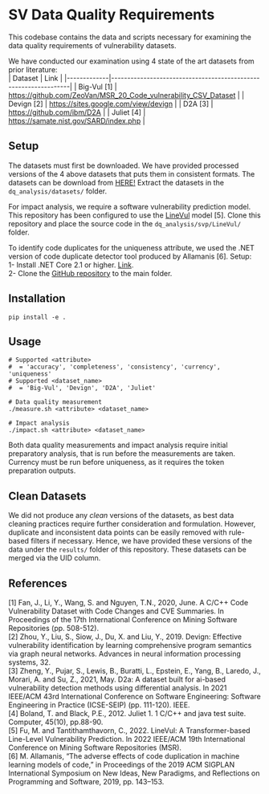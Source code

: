 # SV Data Quality Requirements

This codebase contains the data and scripts necessary for examining the data quality requirements of vulnerability datasets.

We have conducted our examination using 4 state of the art datasets from prior literature:  
| Dataset     | Link                                                            |
|-------------|-----------------------------------------------------------------|
| Big-Vul [1] | https://github.com/ZeoVan/MSR_20_Code_vulnerability_CSV_Dataset |
| Devign [2]  | https://sites.google.com/view/devign                            |
| D2A [3]     | https://github.com/ibm/D2A                                      |
| Juliet [4]  | https://samate.nist.gov/SARD/index.php                          |

## Setup

The datasets must first be downloaded. We have provided processed versions of the 4 above datasets that puts them in consistent formats. The datasets can be download from [HERE!](https://drive.google.com/file/d/1mVAPLd7VFasNpB-Dfhb8JbjIiwQAioqA/view?usp=sharing) Extract the datasets in the `dq_analysis/datasets/` folder.  

For impact analysis, we require a software vulnerability prediction model. This repository has been configured to use the [LineVul](https://github.com/awsm-research/LineVul) model [5]. Clone this repository and place the source code in the `dq_analysis/svp/LineVul/` folder.  

To identify code duplicates for the uniqueness attribute, we used the .NET version of code duplicate detector tool produced by Allamanis [6]. Setup:  
1-	Install .NET Core 2.1 or higher. [Link](https://dotnet.microsoft.com/en-us/download/dotnet/6.0).  
2-	Clone the [GitHub repository](https://github.com/Microsoft/near-duplicate-code-detector) to the main folder.  

## Installation
```
pip install -e .
```

## Usage
```
# Supported <attribute>
#  = 'accuracy', 'completeness', 'consistency', 'currency', 'uniqueness'
# Supported <dataset_name>
#  = 'Big-Vul', 'Devign', 'D2A', 'Juliet'

# Data quality measurement
./measure.sh <attribute> <dataset_name>

# Impact analysis
./impact.sh <attribute> <dataset_name>
```

Both data quality measurements and impact analysis require initial preparatory analysis, that is run before the measurements are taken. Currency must be run before uniqueness, as it requires the token preparation outputs.  

## Clean Datasets
We did not produce any _clean_ versions of the datasets, as best data cleaning practices require further consideration and formulation. However, duplicate and inconsistent data points can be easily removed with rule-based filters if necessary. Hence, we have provided these versions of the data under the `results/` folder of this repository. These datasets can be merged via the UID column.  


## References
[1] Fan, J., Li, Y., Wang, S. and Nguyen, T.N., 2020, June. A C/C++ Code Vulnerability Dataset with Code Changes and CVE Summaries. In Proceedings of the 17th International Conference on Mining Software Repositories (pp. 508-512).  
[2] Zhou, Y., Liu, S., Siow, J., Du, X. and Liu, Y., 2019. Devign: Effective vulnerability identification by learning comprehensive program semantics via graph neural networks. Advances in neural information processing systems, 32.  
[3] Zheng, Y., Pujar, S., Lewis, B., Buratti, L., Epstein, E., Yang, B., Laredo, J., Morari, A. and Su, Z., 2021, May. D2a: A dataset built for ai-based vulnerability detection methods using differential analysis. In 2021 IEEE/ACM 43rd International Conference on Software Engineering: Software Engineering in Practice (ICSE-SEIP) (pp. 111-120). IEEE.  
[4] Boland, T. and Black, P.E., 2012. Juliet 1. 1 C/C++ and java test suite. Computer, 45(10), pp.88-90.  
[5] Fu, M. and Tantithamthavorn, C., 2022. LineVul: A Transformer-based Line-Level Vulnerability Prediction. In 2022 IEEE/ACM 19th International Conference on Mining Software Repositories (MSR).  
[6] M. Allamanis, “The adverse effects of code duplication in machine learning models of code,” in Proceedings of the 2019 ACM SIGPLAN International Symposium on New Ideas, New Paradigms, and Reflections on Programming and Software, 2019, pp. 143–153.
